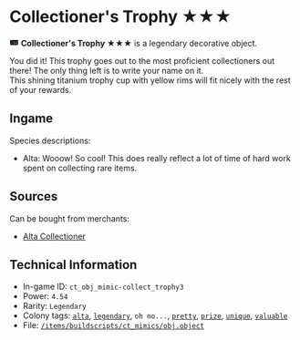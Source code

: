 # Collectioner's Trophy ★★★

<img src="https://raw.githubusercontent.com/Ceterai/Enternia/main/objects/alta/eds/decorative/table/icon.png" alt="Collectioner's Trophy ★★★ icon" loading="lazy" height=16px width="auto" /> **Collectioner's Trophy ★★★** is a legendary decorative object.

You did it! This trophy goes out to the most proficient collectioners out there! The only thing left is to write your name on it.  
This shining titanium trophy cup with yellow rims will fit nicely with the rest of your rewards.

## Ingame

Species descriptions:

- Alta: Wooow! So cool! This does really reflect a lot of time of hard work spent on collecting rare items.

## Sources

Can be bought from merchants:

- [Alta Collectioner](https://ceterai.github.io/MyEnternia/Wiki/AltaCollectioner)

## Technical Information

- In-game ID: `ct_obj_mimic-collect_trophy3`
- Power: `4.54`
- Rarity: `Legendary`
- Colony tags: [`alta`](https://ceterai.github.io/MyEnternia/Wiki/Tags/Alta), [`legendary`](https://ceterai.github.io/MyEnternia/Wiki/Tags/Legendary), `oh no...`, [`pretty`](https://ceterai.github.io/MyEnternia/Wiki/Tags/Pretty), [`prize`](https://ceterai.github.io/MyEnternia/Wiki/Tags/Prize), [`unique`](https://ceterai.github.io/MyEnternia/Wiki/Tags/Unique), [`valuable`](https://ceterai.github.io/MyEnternia/Wiki/Tags/Valuable)
- File: [`/items/buildscripts/ct_mimics/obj.object`](https://github.com/Ceterai/Enternia/blob/main/items/buildscripts/ct_mimics/obj.object)
